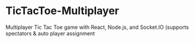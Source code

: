 # TicTacToe-Multiplayer
Multiplayer Tic Tac Toe game with React, Node.js, and Socket.IO (supports spectators &amp; auto player assignment
